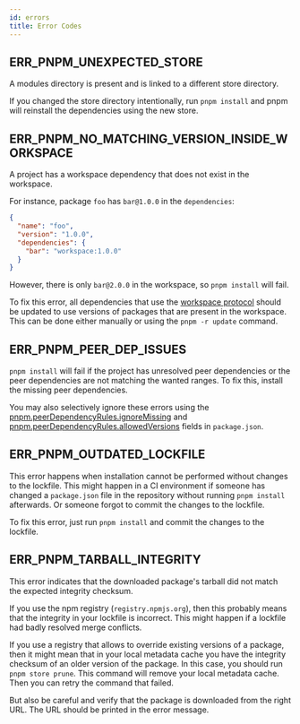 ```yaml
---
id: errors
title: Error Codes
---
```


## ERR_PNPM_UNEXPECTED_STORE

A modules directory is present and is linked to a different store directory.

If you changed the store directory intentionally, run `pnpm install` and pnpm will reinstall the dependencies using the new store.

## ERR_PNPM_NO_MATCHING_VERSION_INSIDE_WORKSPACE

A project has a workspace dependency that does not exist in the workspace.

For instance, package `foo` has `bar@1.0.0` in the `dependencies`:

```json
{
  "name": "foo",
  "version": "1.0.0",
  "dependencies": {
    "bar": "workspace:1.0.0"
  }
}
```

However, there is only `bar@2.0.0` in the workspace, so `pnpm install` will fail.

To fix this error, all dependencies that use the [workspace protocol] should be updated to use versions of packages that are present in the workspace. This can be done either manually or using the `pnpm -r update` command.

[workspace protocol]: ./workspaces.md#workspace-protocol-workspace

## ERR_PNPM_PEER_DEP_ISSUES

`pnpm install` will fail if the project has unresolved peer dependencies or the peer dependencies are not matching the wanted ranges. To fix this, install the missing peer dependencies.

You may also selectively ignore these errors using the [pnpm.peerDependencyRules.ignoreMissing](package_json#pnpmpeerdependencyrulesignoremissing) and [pnpm.peerDependencyRules.allowedVersions](package_json#pnpmpeerdependencyrulesallowedversions) fields in `package.json`.

## ERR_PNPM_OUTDATED_LOCKFILE

This error happens when installation cannot be performed without changes to the lockfile. This might happen in a CI environment if someone has changed a `package.json` file in the repository without running `pnpm install` afterwards. Or someone forgot to commit the changes to the lockfile.

To fix this error, just run `pnpm install` and commit the changes to the lockfile.

## ERR\_PNPM\_TARBALL\_INTEGRITY

This error indicates that the downloaded package's tarball did not match the expected integrity checksum.

If you use the npm registry (`registry.npmjs.org`), then this probably means that the integrity in your lockfile is incorrect.
This might happen if a lockfile had badly resolved merge conflicts.

If you use a registry that allows to override existing versions of a package, then it might mean that in your local metadata cache you have the integrity checksum of an older version of the package. In this case, you should run `pnpm store prune`. This command will remove your local metadata cache. Then you can retry the command that failed.

But also be careful and verify that the package is downloaded from the right URL. The URL should be printed in the error message.
